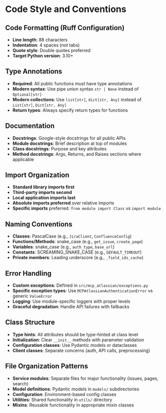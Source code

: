 # Code Style and Conventions

## Code Formatting (Ruff Configuration)
- **Line length**: 88 characters
- **Indentation**: 4 spaces (not tabs)
- **Quote style**: Double quotes preferred
- **Target Python version**: 3.10+

## Type Annotations
- **Required**: All public functions must have type annotations
- **Modern syntax**: Use pipe union syntax `str | None` instead of `Optional[str]`
- **Modern collections**: Use `list[str]`, `dict[str, Any]` instead of `List[str]`, `Dict[str, Any]`
- **Return types**: Always specify return types for functions

## Documentation
- **Docstrings**: Google-style docstrings for all public APIs
- **Module docstrings**: Brief description at top of modules
- **Class docstrings**: Purpose and key attributes
- **Method docstrings**: Args, Returns, and Raises sections where applicable

## Import Organization
- **Standard library imports first**
- **Third-party imports second**
- **Local application imports last**
- **Absolute imports preferred** over relative imports
- **Specific imports** preferred: `from module import Class` vs `import module`

## Naming Conventions
- **Classes**: PascalCase (e.g., `JiraClient`, `ConfluenceConfig`)
- **Functions/Methods**: snake_case (e.g., `get_issue`, `create_page`)
- **Variables**: snake_case (e.g., `auth_type`, `base_url`)
- **Constants**: SCREAMING_SNAKE_CASE (e.g., `DEFAULT_TIMEOUT`)
- **Private members**: Leading underscore (e.g., `_field_ids_cache`)

## Error Handling
- **Custom exceptions**: Defined in `src/mcp_atlassian/exceptions.py`
- **Specific exception types**: Use `MCPAtlassianAuthenticationError` vs generic `ValueError`
- **Logging**: Use module-specific loggers with proper levels
- **Graceful degradation**: Handle API failures with fallbacks

## Class Structure
- **Type hints**: All attributes should be type-hinted at class level
- **Initialization**: Clear `__init__` methods with parameter validation
- **Configuration classes**: Use Pydantic models or dataclasses
- **Client classes**: Separate concerns (auth, API calls, preprocessing)

## File Organization Patterns
- **Service modules**: Separate files for major functionality (issues, pages, search)
- **Model definitions**: Pydantic models in `models/` subdirectories
- **Configuration**: Environment-based config classes
- **Utilities**: Shared functionality in `utils/` directory
- **Mixins**: Reusable functionality in appropriate mixin classes